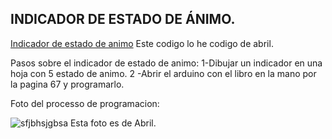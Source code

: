 ## INDICADOR DE ESTADO DE ÁNIMO.

[Indicador de estado de animo](https://github.com/jjksimp/arduino/blob/main/indicador_de_animo.ino)
Este codigo lo he codigo de abril.

Pasos sobre el indicador de estado de animo:
1-Dibujar un indicador en una hoja con 5 estado de animo.
2 -Abrir el arduino con el libro en la mano por la pagina 67 y programarlo.

Foto del processo de programacion:

![sfjbhsjgbsa](https://user-images.githubusercontent.com/90753482/144024450-2d04f4c6-7fc2-4944-828d-390a5d951864.png)
Esta foto es de Abril.
